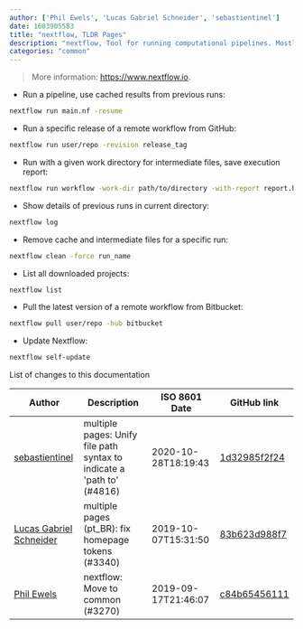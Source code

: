 ```yaml
---
author: ['Phil Ewels', 'Lucas Gabriel Schneider', 'sebastientinel']
date: 1603905583
title: "nextflow, TLDR Pages"
description: "nextflow, Tool for running computational pipelines. Mostly used for bioinformatics workflows."
categories: "common"
---
```

> More information: <https://www.nextflow.io>.

- Run a pipeline, use cached results from previous runs:

```bash
nextflow run main.nf -resume
```

- Run a specific release of a remote workflow from GitHub:

```bash
nextflow run user/repo -revision release_tag
```

- Run with a given work directory for intermediate files, save execution report:

```bash
nextflow run workflow -work-dir path/to/directory -with-report report.html
```

- Show details of previous runs in current directory:

```bash
nextflow log
```

- Remove cache and intermediate files for a specific run:

```bash
nextflow clean -force run_name
```

- List all downloaded projects:

```bash
nextflow list
```

- Pull the latest version of a remote workflow from Bitbucket:

```bash
nextflow pull user/repo -hub bitbucket
```

- Update Nextflow:

```bash
nextflow self-update
```
List of changes to this documentation


Author | Description | ISO 8601 Date | GitHub link
------|-----|-----|-----
[sebastientinel](mailto:sebastien.tinel@gmail.com) | multiple pages: Unify file path syntax to indicate a 'path to' (#4816) | 2020-10-28T18:19:43 | [1d32985f2f24](https://github.com/tldr-pages/tldr/commit/1d32985f2f24e5469dddc993dd7f354f79bfa128)
[Lucas Gabriel Schneider](mailto:lucas.schneider@sap.com) | multiple pages (pt_BR): fix homepage tokens (#3340) | 2019-10-07T15:31:50 | [83b623d988f7](https://github.com/tldr-pages/tldr/commit/83b623d988f7940581b5e9fbd43ec0fdc7496a68)
[Phil Ewels](mailto:phil.ewels@scilifelab.se) | nextflow: Move to common (#3270) | 2019-09-17T21:46:07 | [c84b65456111](https://github.com/tldr-pages/tldr/commit/c84b65456111ba476ae24af99ef8f3f1c2bd9ec5)

